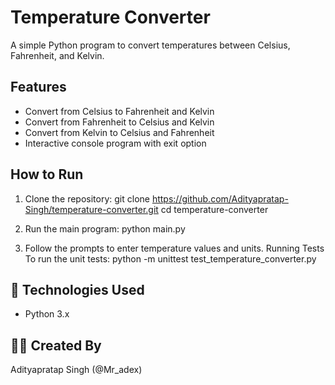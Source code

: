 # Temperature Converter

A simple Python program to convert temperatures between Celsius, Fahrenheit, and Kelvin.

## Features

- Convert from Celsius to Fahrenheit and Kelvin
- Convert from Fahrenheit to Celsius and Kelvin
- Convert from Kelvin to Celsius and Fahrenheit
- Interactive console program with exit option

## How to Run

1. Clone the repository:
  git clone https://github.com/Adityapratap-Singh/temperature-converter.git
  cd temperature-converter

2. Run the main program:
  python main.py

3. Follow the prompts to enter temperature values and units.
  Running Tests
  To run the unit tests:
    python -m unittest test_temperature_converter.py

   

## 🧠 Technologies Used
- Python 3.x

## 👨‍💻 Created By
Adityapratap Singh (@Mr_adex)

